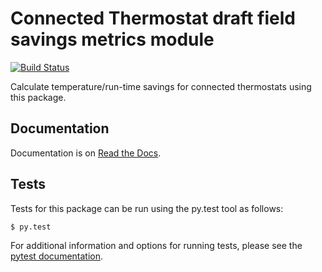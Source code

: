 Connected Thermostat draft field savings metrics module
=======================================================

[![Build Status](https://travis-ci.org/EPAENERGYSTAR/epathermostat.svg?branch=master)](https://travis-ci.org/github/EPAENERGYSTAR/epathermostat)

Calculate temperature/run-time savings for connected thermostats using this
package.

Documentation
-------------

Documentation is on [Read the Docs](http://epathermostat.readthedocs.io/en/latest/).

Tests
-----

Tests for this package can be run using the py.test tool as follows:

    $ py.test

For additional information and options for running tests, please see
the [pytest documentation](https://pytest.org/latest/getting-started.html).
